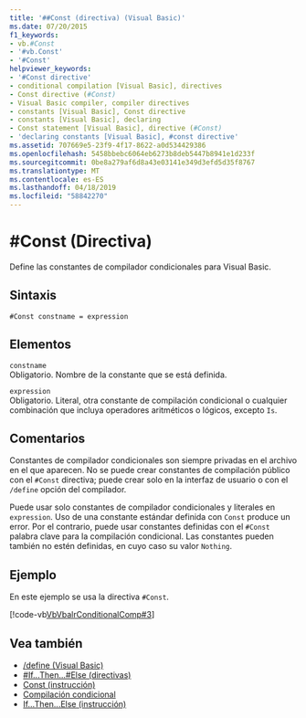 ```yaml
---
title: '##Const (directiva) (Visual Basic)'
ms.date: 07/20/2015
f1_keywords:
- vb.#Const
- '#vb.Const'
- '#Const'
helpviewer_keywords:
- '#Const directive'
- conditional compilation [Visual Basic], directives
- Const directive (#Const)
- Visual Basic compiler, compiler directives
- constants [Visual Basic], Const directive
- constants [Visual Basic], declaring
- Const statement [Visual Basic], directive (#Const)
- 'declaring constants [Visual Basic], #const directive'
ms.assetid: 707669e5-23f9-4f17-8622-a0d534429386
ms.openlocfilehash: 5458bbebc6064eb6273b8deb5447b8941e1d233f
ms.sourcegitcommit: 0be8a279af6d8a43e03141e349d3efd5d35f8767
ms.translationtype: MT
ms.contentlocale: es-ES
ms.lasthandoff: 04/18/2019
ms.locfileid: "58842270"
---
```

# <a name="const-directive"></a>#Const (Directiva)
Define las constantes de compilador condicionales para Visual Basic.  
  
## <a name="syntax"></a>Sintaxis  
  
```  
#Const constname = expression  
```  
  
## <a name="parts"></a>Elementos  
 `constname`  
 Obligatorio. Nombre de la constante que se está definida.  
  
 `expression`  
 Obligatorio. Literal, otra constante de compilación condicional o cualquier combinación que incluya operadores aritméticos o lógicos, excepto `Is`.  
  
## <a name="remarks"></a>Comentarios  
 Constantes de compilador condicionales son siempre privadas en el archivo en el que aparecen. No se puede crear constantes de compilación público con el `#Const` directiva; puede crear solo en la interfaz de usuario o con el `/define` opción del compilador.  
  
 Puede usar solo constantes de compilador condicionales y literales en `expression`. Uso de una constante estándar definida con `Const` produce un error. Por el contrario, puede usar constantes definidas con el `#Const` palabra clave para la compilación condicional. Las constantes pueden también no estén definidas, en cuyo caso su valor `Nothing`.  
  
## <a name="example"></a>Ejemplo  
 En este ejemplo se usa la directiva `#Const`.  
  
 [!code-vb[VbVbalrConditionalComp#3](~/samples/snippets/visualbasic/VS_Snippets_VBCSharp/VbVbalrConditionalComp/VB/Class1.vb#3)]  
  
## <a name="see-also"></a>Vea también

- [/define (Visual Basic)](../../../visual-basic/reference/command-line-compiler/define.md)
- [#If...Then...#Else (directivas)](../../../visual-basic/language-reference/directives/if-then-else-directives.md)
- [Const (instrucción)](../../../visual-basic/language-reference/statements/const-statement.md)
- [Compilación condicional](../../../visual-basic/programming-guide/program-structure/conditional-compilation.md)
- [If...Then...Else (instrucción)](../../../visual-basic/language-reference/statements/if-then-else-statement.md)
